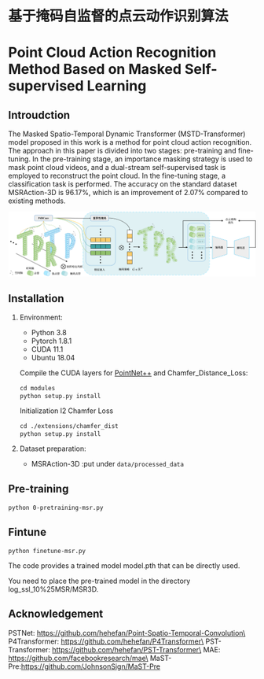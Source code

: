 # 基于掩码自监督的点云动作识别算法 
#   Point Cloud Action Recognition Method Based on Masked Self-supervised Learning

##  Introudction
The Masked Spatio-Temporal Dynamic Transformer (MSTD-Transformer) model proposed in this work is a method for point cloud action recognition. The approach in this paper is divided into two stages: pre-training and fine-tuning. In the pre-training stage, an importance masking strategy is used to mask point cloud videos, and a dual-stream self-supervised task is employed to reconstruct the point cloud. In the fine-tuning stage, a classification task is performed. The accuracy on the standard dataset MSRAction-3D is 96.17%, which is an improvement of 2.07% compared to existing methods.

<p align="center">
<img src="framework.png" width="1000px">
</p>

## Installation

1. Environment:

    - Python 3.8
    - Pytorch 1.8.1
    - CUDA 11.1
    - Ubuntu 18.04


    Compile the CUDA layers for [PointNet++](http://arxiv.org/abs/1706.02413) and Chamfer_Distance_Loss:

    ```
    cd modules
    python setup.py install
    ```
    Initialization l2 Chamfer Loss
    ```
    cd ./extensions/chamfer_dist
    python setup.py install
    ```

2. Dataset preparation:

    - MSRAction-3D :put under `data/processed_data`


## Pre-training

```
python 0-pretraining-msr.py
```
## Fintune

```
python finetune-msr.py
```
The code provides a trained model model.pth that can be directly used.

You need to place the pre-trained model in the directory log_ssl_10%25MSR/MSR3D.

## Acknowledgement

PSTNet: https://github.com/hehefan/Point-Spatio-Temporal-Convolution\
P4Transformer: https://github.com/hehefan/P4Transformer\
PST-Transformer: https://github.com/hehefan/PST-Transformer\
MAE: https://github.com/facebookresearch/mae\
MaST-Pre:https://github.com/JohnsonSign/MaST-Pre

